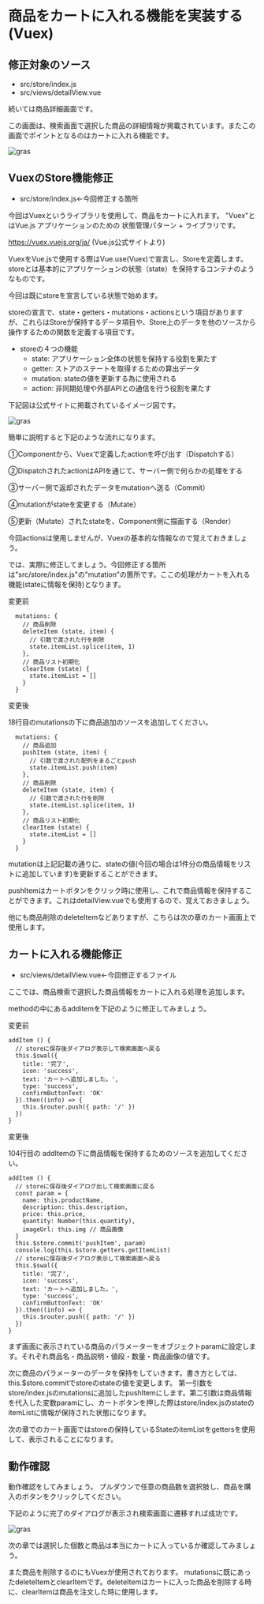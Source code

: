 # 商品をカートに入れる機能を実装する(Vuex)

## 修正対象のソース
* src/store/index.js
* src/views/detailView.vue

続いては商品詳細画面です。

この画面は、検索画面で選択した商品の詳細情報が掲載されています。またこの画面でポイントとなるのはカートに入れる機能です。

![gras](img/flow.png)

## VuexのStore機能修正
* src/store/index.js←今回修正する箇所

今回はVuexというライブラリを使用して、商品をカートに入れます。
"Vuex"とはVue.js アプリケーションのための 状態管理パターン + ライブラリです。

https://vuex.vuejs.org/ja/ (Vue.js公式サイトより)

VuexをVue.jsで使用する際はVue.use(Vuex)で宣言し、Storeを定義します。
storeとは基本的にアプリケーションの状態（state）を保持するコンテナのようなものです。

今回は既にstoreを宣言している状態で始めます。

storeの宣言で、state・getters・mutations・actionsという項目がありますが、これらはStoreが保持するデータ項目や、Store上のデータを他のソースから操作するための関数を定義する項目です。

* storeの４つの機能
  * state: アプリケーション全体の状態を保持する役割を果たす
  * getter: ストアのステートを取得するための算出データ
  * mutation: stateの値を更新する為に使用される
  * action: 非同期処理や外部APIとの通信を行う役割を果たす

下記図は公式サイトに掲載されているイメージ図です。

![gras](img/vuex.png)

簡単に説明すると下記のような流れになります。

①Componentから、Vuexで定義したactionを呼び出す（Dispatchする）

②DispatchされたactionはAPIを通じて、サーバー側で何らかの処理をする

③サーバー側で返却されたデータをmutationへ送る（Commit）

④mutationがstateを変更する（Mutate）

⑤更新（Mutate）されたstateを、Component側に描画する（Render）

今回actionsは使用しませんが、Vuexの基本的な情報なので覚えておきましょう。

では、実際に修正してましょう。今回修正する箇所は"src/store/index.js"の"mutation"の箇所です。ここの処理がカートを入れる機能(stateに情報を保持)となります。
  
変更前
```
  mutations: {
    // 商品削除
    deleteItem (state, item) {
      // 引数で渡された行を削除
      state.itemList.splice(item, 1)
    },
    // 商品リスト初期化
    clearItem (state) {
      state.itemList = []
    }
  }
```

変更後

18行目のmutationsの下に商品追加のソースを追加してください。
```
  mutations: {
    // 商品追加
    pushItem (state, item) {
      // 引数で渡された配列をまるごとpush
      state.itemList.push(item)
    },
    // 商品削除
    deleteItem (state, item) {
      // 引数で渡された行を削除
      state.itemList.splice(item, 1)
    },
    // 商品リスト初期化
    clearItem (state) {
      state.itemList = []
    }
  }
```

mutationは上記記載の通りに、stateの値(今回の場合は1件分の商品情報をリストに追加しています)を更新することができます。

pushItemはカートボタンをクリック時に使用し、これで商品情報を保持することができます。これはdetailView.vueでも使用するので、覚えておきましょう。

他にも商品削除のdeleteItemなどありますが、こちらは次の章のカート画面上で使用します。



## カートに入れる機能修正
* src/views/detailView.vue←今回修正するファイル

ここでは、商品検索で選択した商品情報をカートに入れる処理を追加します。

methodの中にあるadditemを下記のように修正してみましょう。

変更前
```
addItem () {
  // storeに保存後ダイアログ表示して検索画面へ戻る
  this.$swal({
    title: '完了',
    icon: 'success',
    text: 'カートへ追加しました。',
    type: 'success',
    confirmButtonText: 'OK'
  }).then((info) => {
    this.$router.push({ path: '/' })
  })
}
```
変更後

104行目の addItemの下に商品情報を保持するためのソースを追加してください。
```
addItem () {
  // storeに保存後ダイアログ出して検索画面に戻る
  const param = {
    name: this.productName,
    description: this.description,
    price: this.price,
    quantity: Number(this.quantity),
    imageUrl: this.img // 商品画像
  }
  this.$store.commit('pushItem', param)
  console.log(this.$store.getters.getItemList)
  // storeに保存後ダイアログ表示して検索画面へ戻る
  this.$swal({
    title: '完了',
    icon: 'success',
    text: 'カートへ追加しました。',
    type: 'success',
    confirmButtonText: 'OK'
  }).then((info) => {
    this.$router.push({ path: '/' })
  })
}
```
まず画面に表示されている商品のパラメーターをオブジェクトparamに設定します。それぞれ商品名・商品説明・値段・数量・商品画像の値です。

次に商品のパラメーターのデータを保持をしていきます。書き方としては、this.$store.commitでstoreのstateの値を変更します。
第一引数をstore/index.jsのmutationsに追加したpushItemにします。第二引数は商品情報を代入した変数paramにし、カートボタンを押した際はstore/index.jsのstateのitemListに情報が保持された状態になります。

次の章でのカート画面ではstoreの保持しているStateのitemListをgettersを使用して、表示されることになります。

## 動作確認
動作確認をしてみましょう。
プルダウンで任意の商品数を選択肢し、商品を購入のボタンをクリックしてください。

下記のように完了のダイアログが表示され検索画面に遷移すれば成功です。

![gras](img/GoCart.png)

次の章では選択した個数と商品は本当にカートに入っているか確認してみましょう。

また商品を削除するのにもVuexが使用されております。
mutationsに既にあったdeleteItemとclearItemです。deleteItemはカートに入った商品を削除する時に、clearItemは商品を注文した時に使用します。
